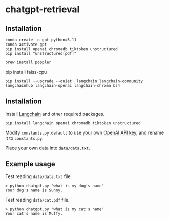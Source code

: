 # chatgpt-retrieval

## Installation
```
conda create -n gpt python=3.11
conda activate gpt
pip install openai chromadb tiktoken unstructured
pip install "unstructured[pdf]"

brew install poppler
```
pip install faiss-cpu
```
pip install --upgrade --quiet  langchain langchain-community langchainhub langchain-openai langchain-chroma bs4
```

## Installation

Install [Langchain](https://github.com/hwchase17/langchain) and other required packages.
```
pip install langchain openai chromadb tiktoken unstructured
```
Modify `constants.py.default` to use your own [OpenAI API key](https://platform.openai.com/account/api-keys), and rename it to `constants.py`.

Place your own data into `data/data.txt`.

## Example usage
Test reading `data/data.txt` file.
```
> python chatgpt.py "what is my dog's name"
Your dog's name is Sunny.
```

Test reading `data/cat.pdf` file.
```
> python chatgpt.py "what is my cat's name"
Your cat's name is Muffy.
```
